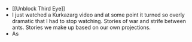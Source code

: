 - [[Unblock Third Eye]]
- I just watched a Kurkazarg video and at some point it turned so overly dramatic that I had to stop watching. Stories of war and strife between ants. Stories we make up based on our own projections.
- As